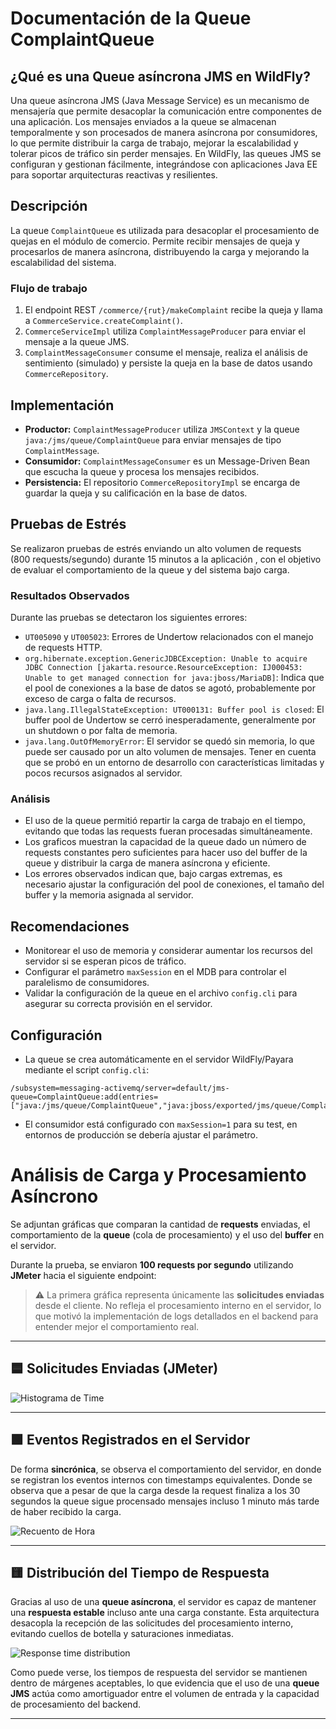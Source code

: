 # Documentación de la Queue ComplaintQueue

## ¿Qué es una Queue asíncrona JMS en WildFly?
Una queue asíncrona JMS (Java Message Service) es un mecanismo de mensajería que permite desacoplar la comunicación entre componentes de una aplicación. Los mensajes enviados a la queue se almacenan temporalmente y son procesados de manera asíncrona por consumidores, lo que permite distribuir la carga de trabajo, mejorar la escalabilidad y tolerar picos de tráfico sin perder mensajes. En WildFly, las queues JMS se configuran y gestionan fácilmente, integrándose con aplicaciones Java EE para soportar arquitecturas reactivas y resilientes.

## Descripción
La queue `ComplaintQueue` es utilizada para desacoplar el procesamiento de quejas en el módulo de comercio. Permite recibir mensajes de queja y procesarlos de manera asíncrona, distribuyendo la carga y mejorando la escalabilidad del sistema.

### Flujo de trabajo
1. El endpoint REST `/commerce/{rut}/makeComplaint` recibe la queja y llama a `CommerceService.createComplaint()`.
2. `CommerceServiceImpl` utiliza `ComplaintMessageProducer` para enviar el mensaje a la queue JMS.
3. `ComplaintMessageConsumer` consume el mensaje, realiza el análisis de sentimiento (simulado) y persiste la queja en la base de datos usando `CommerceRepository`.

## Implementación
- **Productor:** `ComplaintMessageProducer` utiliza `JMSContext` y la queue `java:/jms/queue/ComplaintQueue` para enviar mensajes de tipo `ComplaintMessage`.
- **Consumidor:** `ComplaintMessageConsumer` es un Message-Driven Bean que escucha la queue y procesa los mensajes recibidos.
- **Persistencia:** El repositorio `CommerceRepositoryImpl` se encarga de guardar la queja y su calificación en la base de datos.

## Pruebas de Estrés
Se realizaron pruebas de estrés enviando un alto volumen de requests (800 requests/segundo) durante  15 minutos a la aplicación , con el objetivo de evaluar el comportamiento de la queue y del sistema bajo carga.

### Resultados Observados
Durante las pruebas se detectaron los siguientes errores:

- `UT005090` y `UT005023`: Errores de Undertow relacionados con el manejo de requests HTTP.  
- `org.hibernate.exception.GenericJDBCException: Unable to acquire JDBC Connection [jakarta.resource.ResourceException: IJ000453: Unable to get managed connection for java:jboss/MariaDB]`: Indica que el pool de conexiones a la base de datos se agotó, probablemente por exceso de carga o falta de recursos.
- `java.lang.IllegalStateException: UT000131: Buffer pool is closed`: El buffer pool de Undertow se cerró inesperadamente, generalmente por un shutdown o por falta de memoria.
- `java.lang.OutOfMemoryError`: El servidor se quedó sin memoria, lo que puede ser causado por un alto volumen de mensajes. Tener en cuenta que se probó en un entorno de desarrollo con características limitadas y pocos recursos asignados al servidor.

### Análisis
- El uso de la queue permitió repartir la carga de trabajo en el tiempo, evitando que todas las requests fueran procesadas simultáneamente.
- Los graficos muestran la capacidad de la queue dado un número de requests constantes pero suficientes para hacer uso del buffer de la queue y distribuir la carga de manera asíncrona y eficiente.
- Los errores observados indican que, bajo cargas extremas, es necesario ajustar la configuración del pool de conexiones, el tamaño del buffer y la memoria asignada al servidor.

## Recomendaciones
- Monitorear el uso de memoria y considerar aumentar los recursos del servidor si se esperan picos de tráfico.
- Configurar el parámetro `maxSession` en el MDB para controlar el paralelismo de consumidores.
- Validar la configuración de la queue en el archivo `config.cli` para asegurar su correcta provisión en el servidor.

## Configuración
- La queue se crea automáticamente en el servidor WildFly/Payara mediante el script `config.cli`:

```
/subsystem=messaging-activemq/server=default/jms-queue=ComplaintQueue:add(entries=["java:/jms/queue/ComplaintQueue","java:jboss/exported/jms/queue/ComplaintQueue"])
```

- El consumidor está configurado con `maxSession=1` para su test, en entornos de producción se debería ajustar el parámetro.


# Análisis de Carga y Procesamiento Asíncrono

Se adjuntan gráficas que comparan la cantidad de **requests** enviadas, el comportamiento de la **queue** (cola de procesamiento) y el uso del **buffer** en el servidor.

Durante la prueba, se enviaron **100 requests por segundo** utilizando **JMeter** hacia el siguiente endpoint:


> ⚠️ La primera gráfica representa únicamente las **solicitudes enviadas** desde el cliente. No refleja el procesamiento interno en el servidor, lo que motivó la implementación de logs detallados en el backend para entender mejor el comportamiento real.

---

## 🟦 Solicitudes Enviadas (JMeter)

![Histograma de Time](https://github.com/user-attachments/assets/fb3b745d-f943-40cf-b46c-b49299de8628)

---

## 🟩 Eventos Registrados en el Servidor

De forma **sincrónica**, se observa el comportamiento del servidor, en donde se registran los eventos internos con timestamps equivalentes. Donde se observa que a pesar de que la carga desde la request finaliza a los 30 segundos la queue sigue procensado mensajes incluso 1 minuto más tarde de haber recibido la carga.

![Recuento de Hora](https://github.com/user-attachments/assets/c89fd400-8a71-4cc7-9207-b2c681e355ca)

---

## 🟨 Distribución del Tiempo de Respuesta

Gracias al uso de una **queue asíncrona**, el servidor es capaz de mantener una **respuesta estable** incluso ante una carga constante. Esta arquitectura desacopla la recepción de las solicitudes del procesamiento interno, evitando cuellos de botella y saturaciones inmediatas.

![Response time distribution](https://github.com/user-attachments/assets/fe67662e-31cc-4f4b-9f0e-dfc1bb60fff7)

Como puede verse, los tiempos de respuesta del servidor se mantienen dentro de márgenes aceptables, lo que evidencia que el uso de una **queue JMS** actúa como amortiguador entre el volumen de entrada y la capacidad de procesamiento del backend.


---
